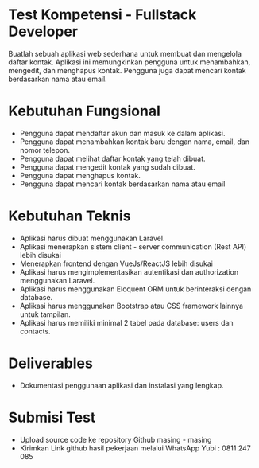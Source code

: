 
# Test Kompetensi - Fullstack Developer

Buatlah sebuah aplikasi web sederhana untuk membuat dan mengelola daftar kontak. Aplikasi ini memungkinkan pengguna untuk menambahkan, mengedit, dan menghapus kontak. Pengguna juga dapat mencari kontak berdasarkan nama atau email.






# Kebutuhan Fungsional
-	Pengguna dapat mendaftar akun dan masuk ke dalam aplikasi.
-	Pengguna dapat menambahkan kontak baru dengan nama, email, dan nomor telepon.
-	Pengguna dapat melihat daftar kontak yang telah dibuat.
-	Pengguna dapat mengedit kontak yang sudah dibuat.
-	Pengguna dapat menghapus kontak.
-	Pengguna dapat mencari kontak berdasarkan nama atau email
# Kebutuhan Teknis

-	Aplikasi harus dibuat menggunakan Laravel.
-	Aplikasi menerapkan sistem client - server communication (Rest API) lebih disukai
-	Menerapkan frontend dengan VueJs/ReactJS lebih disukai
-	Aplikasi harus mengimplementasikan autentikasi dan authorization menggunakan Laravel.
-	Aplikasi harus menggunakan Eloquent ORM untuk berinteraksi dengan database.
-	Aplikasi harus menggunakan Bootstrap atau CSS framework lainnya untuk tampilan.
-	Aplikasi harus memiliki minimal 2 tabel pada database: users dan contacts.

# Deliverables
- Dokumentasi penggunaan aplikasi dan instalasi yang lengkap.



# Submisi Test

- Upload source code ke repository Github masing - masing
- Kirimkan Link github hasil pekerjaan melalui WhatsApp Yubi : 0811 247 085 

